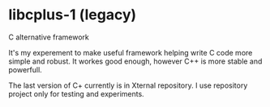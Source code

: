 # libcplus-1 (legacy)
C alternative framework

It's my experement to make useful framework helping write C code more simple and robust. It workes good enough, however C++ is more stable and powerfull.

 The last version of C+ currently is in Xternal repository. I use repository project only for testing and experiments.
